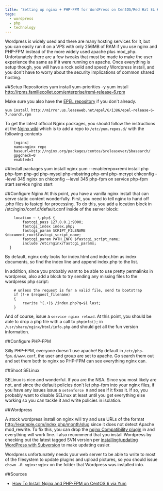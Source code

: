 ```yaml
---
title: 'Setting up nginx + PHP-FPM for WordPress on CentOS/Red Hat EL 6'
tags:
  - wordpress
  - php
  - technology
---
```


Wordpress is widely used and there are many hosting services for it, but you can easily run it on a VPS with only 256MB of RAM if you use nginx and PHP-FPM instead of the more widely used apache plus mod_php. Unfortunately there are a few tweaks that must be made to make the user experience the same as if it were running on apache. Once everything is setup though, you will have a rock solid and speedy Wordpress install, and you don't have to worry about the security implications of common shared hosting.



##Setup Repositories
    yum install yum-priorities -y
    yum install http://rpms.famillecollet.com/enterprise/remi-release-6.rpm

Make sure you also have the <a href="http://mirror.us.leaseweb.net/epel/6/i386/repoview/epel-release.html">EPEL repository</a> if you don't already.

    yum install http://mirror.us.leaseweb.net/epel/6/i386/epel-release-6-7.noarch.rpm

To get the latest official Nginx packages, you should follow the instructions at the <a href="http://wiki.nginx.org/Install#Official_Red_Hat.2FCentOS_packages">Nginx wiki</a> which is to add a repo to `/etc/yum.repos.d/` with the following contents



        [nginx]
        name=nginx repo
        baseurl=http://nginx.org/packages/centos/$releasever/$basearch/
        gpgcheck=0
        enabled=1

##Install packages
		yum install nginx
		yum --enablerepo=remi install php php-fpm php-gd php-mysql php-mbstring php-xml php-mcrypt
		chkconfig --level 345 nginx on
		chkconfig --level 345 php-fpm on
		service php-fpm start
		service nginx start

##Configure Nginx
At this point, you have a vanilla nginx install that can serve static content wonderfully. First, you need to tell nginx to hand off .php files to fastcgi for processing. To do this, you add a location block in 		/etc/nginx/conf.d/default.conf inside of the server block:

  		location ~ \.php$ {
            fastcgi_pass 127.0.0.1:9000;
            fastcgi_index index.php;
            fastcgi_param SCRIPT_FILENAME $document_root$fastcgi_script_name;
            fastcgi_param PATH_INFO $fastcgi_script_name;
            include /etc/nginx/fastcgi_params;
      }

By default, nginx only looks for index.html and index.htm as index documents, so find the index line and append index.php to the list.

In addition, since you probably want to be able to use pretty permalinks in wordpress, also add a block to try sending any missing files to the wordpress php script:

  		# unless the request is for a valid file, send to bootstrap
        if (!-e $request_filename)
        {
            rewrite ^(.+)$ /index.php?q=$1 last;
        }

And of course, issue a `service nginx reload`. At this point, you should be able to drop a php file with a call to `phpinfo();` in `/usr/share/nginx/html/info.php` and should get all the fun version information.



##Configure PHP-FPM

Silly PHP-FPM, everyone doesn't use apache! By default in `/etc/php-fpm.d/www.conf`, the user and group are set to apache. Go search them out and set them both to nginx so PHP-FPM can see everything nginx can.

##Shoot SELinux

SELinux is nice and wonderful. If you are the NSA. Since you most likely are not, and since the default policies don't let php-fpm into your nginx files, if you have any issues issue a `setenforce 0` and see if it fixes it. If so, you probably want to disable SELinux at least until you get everything else working so you can tackle it and write policies in isolation.

##Wordpress

A stock wordpress install on nginx will try and use URLs of the format http://example.com/index.php/month/slug since it does not detect Apache mod\_rewrite. To fix this, you can drop the <a href="http://wordpress.org/extend/plugins/nginx-compatibility/">nginx Compatibility plugin</a> in and everything will work fine. I also recommend that you install Wordpress by checking out the latest tagged SVN version per <a href="http://codex.wordpress.org/Installing/Updating_WordPress_with_Subversion">installing/updating WordPress with Subversion</a> to make updating easier.

Wordpress unfortunately needs your web server to be able to write to most of the filesystem to update plugins and upload pictures, so you should issue `chown -R nginx:nginx` on the folder that Wordpress was installed into.

##Sources

  * <a href="http://www.lifelinux.com/how-to-install-nginx-and-php-fpm-on-centos-6-via-yum/">How To Install Nginx and PHP-FPM on CentOS 6 via Yum</a>

